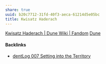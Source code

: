 ```yaml
---
share: true
uuid: b20c7712-31fd-40f3-aeca-61214d5e05bc
title: Kwisatz Haderach
---
```

[Kwisatz Haderach | Dune Wiki | Fandom](https://dune.fandom.com/wiki/Kwisatz_Haderach)
[Dune](/24229833-9146-4417-9a5a-0c46fa1efb1a)

#### Backlinks

* [dentLog 007 Setting into the Territory](/18f2905d-b67e-40ce-885a-9e52699274c4)